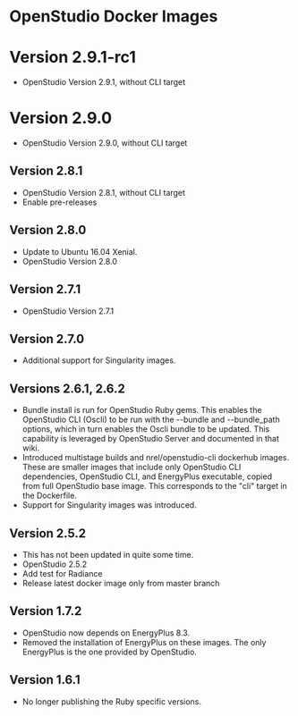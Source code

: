 # OpenStudio Docker Images

# Version 2.9.1-rc1
* OpenStudio Version 2.9.1, without CLI target

# Version 2.9.0
* OpenStudio Version 2.9.0, without CLI target

## Version 2.8.1
* OpenStudio Version 2.8.1, without CLI target
* Enable pre-releases

## Version 2.8.0
* Update to Ubuntu 16.04 Xenial.
* OpenStudio Version 2.8.0

## Version 2.7.1
* OpenStudio Version 2.7.1

## Version 2.7.0
* Additional support for Singularity images.

## Versions 2.6.1, 2.6.2
* Bundle install is run for OpenStudio Ruby gems. This enables the OpenStudio CLI (Oscli) to be run with the --bundle and --bundle_path options, which in turn enables the Oscli bundle to be updated.  This capability is leveraged by OpenStudio Server and documented in that wiki.
* Introduced multistage builds and nrel/openstudio-cli dockerhub images.  These are smaller images that include only OpenStudio CLI dependencies, OpenStudio CLI, and EnergyPlus executable, copied from full OpenStudio base image.  This corresponds to the "cli" target in the Dockerfile.
* Support for Singularity images was introduced.

## Version 2.5.2
* This has not been updated in quite some time.
* OpenStudio 2.5.2
* Add test for Radiance
* Release latest docker image only from master branch

## Version 1.7.2 
* OpenStudio now depends on EnergyPlus 8.3.
* Removed the installation of EnergyPlus on these images. The only EnergyPlus is the one provided by OpenStudio.

## Version 1.6.1
* No longer publishing the Ruby specific versions. 
